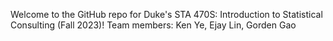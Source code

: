Welcome to the GitHub repo for Duke's STA 470S: Introduction to Statistical Consulting (Fall 2023)!
Team members: Ken Ye, Ejay Lin, Gorden Gao
